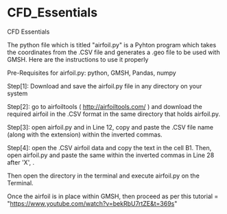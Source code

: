 # CFD_Essentials
CFD Essentials 

The python file which is titled "airfoil.py" is a Pyhton program which takes the coordinates from the .CSV file and generates a .geo file to be used with GMSH.
Here are the instructions to use it properly

Pre-Requisites for airfoil.py: python, GMSH, Pandas, numpy

Step[1]: Download and save the airfoil.py file in any directory on your system 

Step[2]: go to airfoiltools ( http://airfoiltools.com/ ) and download the required airfoil in the .CSV  format in the same directory that holds airfoil.py.

Step[3]: open airfoil.py and in Line 12, copy and paste the .CSV file name (along with the extension) within the inverted commas.

Step[4]: open the .CSV airfoil data and copy the text in the cell B1. Then, open airfoil.py and paste the same within the inverted commas in Line 28 after 'X', .


Then open the directory in the terminal and execute airfoil.py on the Terminal.

Once the airfoil is in place within GMSH, then proceed as per this tutorial = "https://www.youtube.com/watch?v=bekRbU7rtZE&t=369s"
